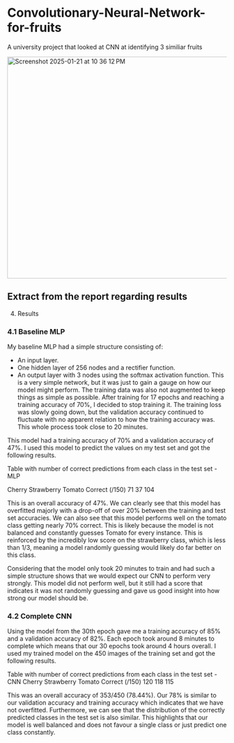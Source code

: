 # Convolutionary-Neural-Network-for-fruits
A university project that looked at CNN at identifying 3 similiar fruits

<img width="509" alt="Screenshot 2025-01-21 at 10 36 12 PM" src="https://github.com/user-attachments/assets/c4c2634d-3748-4b6a-ab32-0d6bee665654" />



## Extract from the report regarding results

4. Results 
 
### 4.1 Baseline MLP 
 
My baseline MLP had a simple structure consisting of: 
- An input layer. 
- One hidden layer of 256 nodes and a rectifier function. 
- An output layer with 3 nodes using the softmax activation function. 
This is a very simple network, but it was just to gain a gauge on how our model might perform. The 
training data was also not augmented to keep things as simple as possible. After training for 17 epochs 
and reaching a training accuracy of 70%, I decided to stop training it. The training loss was slowly going 
down, but the validation accuracy continued to fluctuate with no apparent relation to how the training 
accuracy was. This whole process took close to 20 minutes. 
 
This model had a training accuracy of 70% and a validation accuracy of 47%. I used this model to predict 
the values on my test set and got the following results. 
 
Table with number of correct predictions from each class in the test set - MLP 
 
Cherry Strawberry Tomato 
Correct (/150) 71 37 104 
 
This is an overall accuracy of 47%. We can clearly see that this model has overfitted majorly with a drop-off of over 20% between the training and test set accuracies. We can also see that this model performs 
well on the tomato class getting nearly 70% correct. This is likely because the model is not balanced and 
constantly guesses Tomato for every instance. This is reinforced by the incredibly low score on the 
strawberry class, which is less than 1/3, meaning a model randomly guessing would likely do far better 
on this class. 
 
Considering that the model only took 20 minutes to train and had such a simple structure shows that we 
would expect our CNN to perform very strongly. This model did not perform well, but it still had a score 
that indicates it was not randomly guessing and gave us good insight into how strong our model should 
be. 
 
### 4.2 Complete CNN 
Using the model from the 30th epoch gave me a training accuracy of 85% and a validation accuracy of 
82%. Each epoch took around 8 minutes to complete which means that our 30 epochs took around 4 
hours overall. 
I used my trained model on the 450 images of the training set and got the following results. 
 
Table with number of correct predictions from each class in the test set - CNN 
 Cherry Strawberry Tomato 
Correct (/150) 120 118 115 
 
This was an overall accuracy of 353/450 (78.44%). Our 78% is similar to our validation accuracy and 
training accuracy which indicates that we have not overfitted. Furthermore, we can see that the 
distribution of the correctly predicted classes in the test set is also similar. This highlights that our model 
is well balanced and does not favour a single class or just predict one class constantly. 
